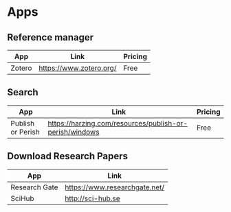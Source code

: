 # Apps

## Reference manager

|   App   | Link                     | Pricing  |
|---------|--------------------------|----------|
| Zotero  | https://www.zotero.org/  | Free     |

## Search

|   App              | Link                                                     | Pricing  |
|--------------------|----------------------------------------------------------|----------|
| Publish or Perish  | https://harzing.com/resources/publish-or-perish/windows  | Free     |

## Download Research Papers

|   App              | Link                                                     |
|--------------------|----------------------------------------------------------|
| Research Gate      | https://www.researchgate.net/                            |
| SciHub             | http://sci-hub.se                                        |
